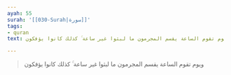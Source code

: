 ```yaml
---
ayah: 55
surah: '[[030-Surah|سورة]]'
tags:
- quran
text: ويوم تقوم الساعة يقسم المجرمون ما لبثوا غير ساعة ۚ كذلك كانوا يؤفكون

---
```

> ويوم تقوم الساعة يقسم المجرمون ما لبثوا غير ساعة ۚ كذلك كانوا يؤفكون
